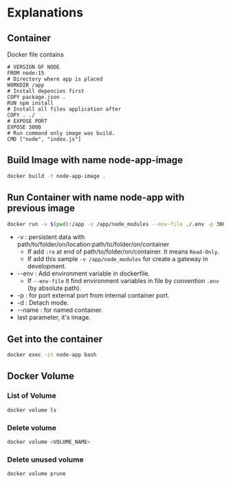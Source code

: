 # Explanations

## Container
Docker file contains
```Docker
# VERSION OF NODE
FROM node:15
# Directory where app is placed 
WORKDIR /app
# Install depencies first 
COPY package.json .
RUN npm install
# Install all files application after
COPY . ./
# EXPOSE PORT
EXPOSE 3000
# Run command only image was build.
CMD ["node", "index.js"]
```

## Build Image with name node-app-image
```Bash
docker build -t node-app-image .
```

## Run Container with name node-app with previous image
```Bash
docker run -v $(pwd):/app -v /app/node_modules --env-file ./.env -p 3000:4000  -d --name node-app node-app-image
```

* -v     : persistent data with path/to/folder/on/location:path/to/folder/on/container 
    * If add `:ro` at end of path/to/folder/on/container. It means `Read-Only`.
    * If add this sample `-v /app/node_modules` for create a gateway in development.
* --env  : Add environment variable in dockerfile.
    * If `--env-file` it find environment variables in file by convention `.env` (by absolute path).
* -p     : for port external port from internal container port.
* -d     : Detach mode.
* --name : for named container.
* last parameter, it's image.

## Get into the container
```Bash
docker exec -it node-app bash
```

## Docker Volume

### List of Volume
```Bash
docker volume ls
```

### Delete volume
```Bash
docker volume <VOLUME_NAME>
```

### Delete unused volume
```Bash
docker volume prune
```
